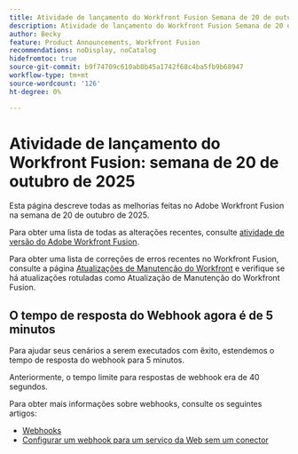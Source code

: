 ```yaml
---
title: Atividade de lançamento do Workfront Fusion Semana de 20 de outubro de 2025
description: Atividade de lançamento do Workfront Fusion Semana de 20 de outubro de 2025
author: Becky
feature: Product Announcements, Workfront Fusion
recommendations: noDisplay, noCatalog
hidefromtoc: true
source-git-commit: b9f74709c610ab0b45a1742f68c4ba5fb9b68947
workflow-type: tm+mt
source-wordcount: '126'
ht-degree: 0%

---
```


# Atividade de lançamento do Workfront Fusion: semana de 20 de outubro de 2025

Esta página descreve todas as melhorias feitas no Adobe Workfront Fusion na semana de 20 de outubro de 2025.

Para obter uma lista de todas as alterações recentes, consulte [atividade de versão do Adobe Workfront Fusion](/help/workfront-fusion/fusion-product-releases/fusion-release-activity.md).

Para obter uma lista de correções de erros recentes no Workfront Fusion, consulte a página [Atualizações de Manutenção do Workfront](https://experienceleague.adobe.com/en/docs/workfront-known-issues/releases/current-updates) e verifique se há atualizações rotuladas como Atualização de Manutenção do Workfront Fusion.

<!--

## New Workfront connector now available

To reflect changes made to the Workfront API, we've created a new version of the Workfront connector,

The new connector is labeled as "Workfront," and the previously available connector is labeled as "Workfront (Legacy)."  

The new connector also features the following new functionality:

* A new Get Presigned File URL module
* Server-to-server connections: Now, when creating a connection, you can create a server-to-server connection to connect to a project in the Adobe Developer Console.
* Simplified use of custom forms in modules: Now, you can select which custom form fields load when configuring the Create a record and Read a record modules. In addition, the Search module now loads all custom form fields by default.

We recommend:

* Using the new connector when creating or updating a scenario.
* Upgrading existing modules to the new connector. 

You can automatically upgrade your existing modules to the new connector.

* For instructions on upgrading existing modules, see [Upgrade a Workfront module to a new version](/help/workfront-fusion/manage-scenarios/update-module-to-new-version.md) in the article Upgrade a module to a new version.

* For information on why a new connector is sometimes necessary, see [Overview of APIs in Fusion](/help/workfront-fusion/get-started-with-fusion/understand-fusion/api-overview.md).To ensure that the Workfront Connector meets the evolving needs of its users, we've made some updates:

* For information on the Workfront connector, see [Workfront modules](/help/workfront-fusion/references/apps-and-modules/adobe-connectors/workfront-modules.md).

-->



## O tempo de resposta do Webhook agora é de 5 minutos

Para ajudar seus cenários a serem executados com êxito, estendemos o tempo de resposta do webhook para 5 minutos.

Anteriormente, o tempo limite para respostas de webhook era de 40 segundos.

Para obter mais informações sobre webhooks, consulte os seguintes artigos:

* [Webhooks](/help/workfront-fusion/references/apps-and-modules/universal-connectors/webhooks-updated.md)
* [Configurar um webhook para um serviço da Web sem um conector](/help/workfront-fusion/create-scenarios/add-modules/receive-a-webhook-from-a-web-service.md)



